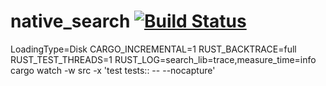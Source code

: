# native_search [![Build Status](https://travis-ci.org/PSeitz/native_search.svg?branch=master)](https://travis-ci.org/PSeitz/native_search)

LoadingType=Disk CARGO_INCREMENTAL=1 RUST_BACKTRACE=full RUST_TEST_THREADS=1 RUST_LOG=search_lib=trace,measure_time=info cargo watch -w src -x 'test tests::  -- --nocapture'
